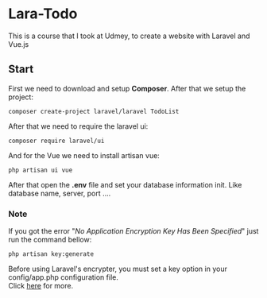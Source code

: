 # Lara-Todo

This is a course that I took at Udmey, to create a website with Laravel and Vue.js

## Start
First we need to download and setup <b>Composer</b>. After that we setup the project:
```shell
composer create-project laravel/laravel TodoList
```

After that we need to require the laravel ui:
```shell
composer require laravel/ui
```

And for the Vue we need to install artisan vue:
```shell
php artisan ui vue
```

After that open the <b>.env</b> file and set your database information init. Like database name, server, port ....

### Note
If you got the error "<i>No Application Encryption Key Has Been Specified</i>" just run the command bellow:
```shell
php artisan key:generate
```
Before using Laravel's encrypter, you must set a key option in your config/app.php configuration file.<br />
Click [here](https://laravel.com/docs/7.x/encryption#configuration) for more.